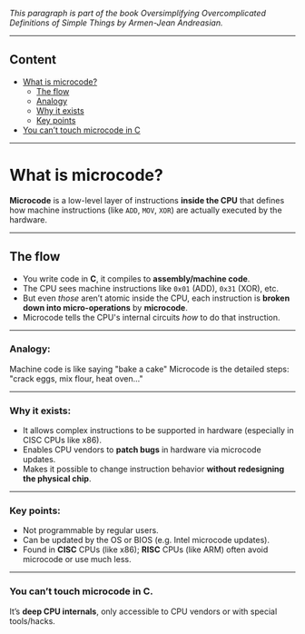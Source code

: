 _This paragraph is part of the book *Oversimplifying Overcomplicated Definitions of Simple Things* by Armen-Jean Andreasian._

---
## Content
- [What is microcode?](#what-is-microcode)
  - [The flow](#the-flow)
  - [Analogy](#analogy)
  - [Why it exists](#why-it-exists)
  - [Key points](#key-points)
- [You can’t touch microcode in C](#you-cant-touch-microcode-in-c)

---
# What is microcode?

**Microcode** is a low-level layer of instructions **inside the CPU** that defines how machine instructions (like `ADD`, `MOV`, `XOR`) are actually executed by the hardware.

---
## The flow

* You write code in **C**, it compiles to **assembly/machine code**.
* The CPU sees machine instructions like `0x01` (ADD), `0x31` (XOR), etc.
* But even *those* aren’t atomic inside the CPU, each instruction is **broken down into micro-operations** by **microcode**.
* Microcode tells the CPU's internal circuits *how* to do that instruction.

---

### Analogy:

Machine code is like saying "bake a cake"
Microcode is the detailed steps: "crack eggs, mix flour, heat oven..."

---

### Why it exists:

* It allows complex instructions to be supported in hardware (especially in CISC CPUs like x86).
* Enables CPU vendors to **patch bugs** in hardware via microcode updates.
* Makes it possible to change instruction behavior **without redesigning the physical chip**.

---

### Key points:

* Not programmable by regular users.
* Can be updated by the OS or BIOS (e.g. Intel microcode updates).
* Found in **CISC** CPUs (like x86); **RISC** CPUs (like ARM) often avoid microcode or use much less.

---

### You can’t touch microcode in C.

It’s **deep CPU internals**, only accessible to CPU vendors or with special tools/hacks.
